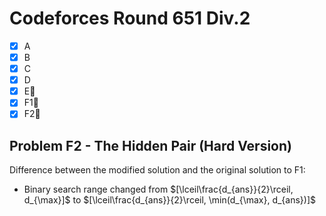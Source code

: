 # Codeforces Round 651 Div.2

- [x] A
- [x] B
- [x] C
- [x] D
- [x] E:bookmark_tabs:
- [x] F1:bookmark_tabs:
- [x] F2:bookmark_tabs:

## Problem F2 - The Hidden Pair (Hard Version)

Difference between the modified solution and the original solution to F1:

- Binary search range changed from $[\lceil\frac{d_{ans}}{2}\rceil, d_{\max}]$ to $[\lceil\frac{d_{ans}}{2}\rceil, \min(d_{\max}, d_{ans})]$
